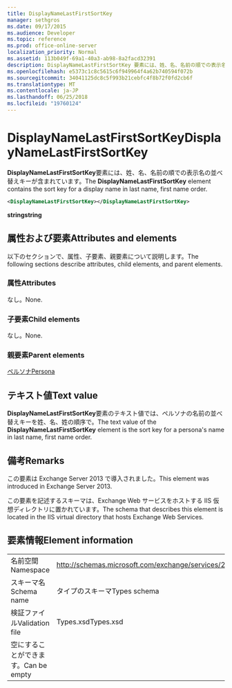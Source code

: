 ```yaml
---
title: DisplayNameLastFirstSortKey
manager: sethgros
ms.date: 09/17/2015
ms.audience: Developer
ms.topic: reference
ms.prod: office-online-server
localization_priority: Normal
ms.assetid: 113b049f-69a1-40a3-ab98-8a2facd32391
description: DisplayNameLastFirstSortKey 要素には、姓、名、名前の順での表示名の並べ替えキーが含まれています。
ms.openlocfilehash: e5373c1c8c5615c6f949964f4a62b740594f072b
ms.sourcegitcommit: 34041125dc8c5f993b21cebfc4f8b72f0fd2cb6f
ms.translationtype: MT
ms.contentlocale: ja-JP
ms.lasthandoff: 06/25/2018
ms.locfileid: "19760124"
---
```

# <a name="displaynamelastfirstsortkey"></a><span data-ttu-id="94e5b-103">DisplayNameLastFirstSortKey</span><span class="sxs-lookup"><span data-stu-id="94e5b-103">DisplayNameLastFirstSortKey</span></span>

<span data-ttu-id="94e5b-104">**DisplayNameLastFirstSortKey**要素には、姓、名、名前の順での表示名の並べ替えキーが含まれています。</span><span class="sxs-lookup"><span data-stu-id="94e5b-104">The **DisplayNameLastFirstSortKey** element contains the sort key for a display name in last name, first name order.</span></span> 
  
```XML
<DisplayNameLastFirstSortKey></DisplayNameLastFirstSortKey>
```

 <span data-ttu-id="94e5b-105">**string**</span><span class="sxs-lookup"><span data-stu-id="94e5b-105">**string**</span></span>
## <a name="attributes-and-elements"></a><span data-ttu-id="94e5b-106">属性および要素</span><span class="sxs-lookup"><span data-stu-id="94e5b-106">Attributes and elements</span></span>

<span data-ttu-id="94e5b-107">以下のセクションで、属性、子要素、親要素について説明します。</span><span class="sxs-lookup"><span data-stu-id="94e5b-107">The following sections describe attributes, child elements, and parent elements.</span></span>
  
### <a name="attributes"></a><span data-ttu-id="94e5b-108">属性</span><span class="sxs-lookup"><span data-stu-id="94e5b-108">Attributes</span></span>

<span data-ttu-id="94e5b-109">なし。</span><span class="sxs-lookup"><span data-stu-id="94e5b-109">None.</span></span>
  
### <a name="child-elements"></a><span data-ttu-id="94e5b-110">子要素</span><span class="sxs-lookup"><span data-stu-id="94e5b-110">Child elements</span></span>

<span data-ttu-id="94e5b-111">なし。</span><span class="sxs-lookup"><span data-stu-id="94e5b-111">None.</span></span>
  
### <a name="parent-elements"></a><span data-ttu-id="94e5b-112">親要素</span><span class="sxs-lookup"><span data-stu-id="94e5b-112">Parent elements</span></span>

[<span data-ttu-id="94e5b-113">ペルソナ</span><span class="sxs-lookup"><span data-stu-id="94e5b-113">Persona</span></span>](persona.md)
  
## <a name="text-value"></a><span data-ttu-id="94e5b-114">テキスト値</span><span class="sxs-lookup"><span data-stu-id="94e5b-114">Text value</span></span>

<span data-ttu-id="94e5b-115">**DisplayNameLastFirstSortKey**要素のテキスト値では、ペルソナの名前の並べ替えキーを姓、名、姓の順序で。</span><span class="sxs-lookup"><span data-stu-id="94e5b-115">The text value of the **DisplayNameLastFirstSortKey** element is the sort key for a persona's name in last name, first name order.</span></span> 
  
## <a name="remarks"></a><span data-ttu-id="94e5b-116">備考</span><span class="sxs-lookup"><span data-stu-id="94e5b-116">Remarks</span></span>

<span data-ttu-id="94e5b-117">この要素は Exchange Server 2013 で導入されました。</span><span class="sxs-lookup"><span data-stu-id="94e5b-117">This element was introduced in Exchange Server 2013.</span></span>
  
<span data-ttu-id="94e5b-118">この要素を記述するスキーマは、Exchange Web サービスをホストする IIS 仮想ディレクトリに置かれています。</span><span class="sxs-lookup"><span data-stu-id="94e5b-118">The schema that describes this element is located in the IIS virtual directory that hosts Exchange Web Services.</span></span>
  
## <a name="element-information"></a><span data-ttu-id="94e5b-119">要素情報</span><span class="sxs-lookup"><span data-stu-id="94e5b-119">Element information</span></span>

|||
|:-----|:-----|
|<span data-ttu-id="94e5b-120">名前空間</span><span class="sxs-lookup"><span data-stu-id="94e5b-120">Namespace</span></span>  <br/> |http://schemas.microsoft.com/exchange/services/2006/types  <br/> |
|<span data-ttu-id="94e5b-121">スキーマ名</span><span class="sxs-lookup"><span data-stu-id="94e5b-121">Schema name</span></span>  <br/> |<span data-ttu-id="94e5b-122">タイプのスキーマ</span><span class="sxs-lookup"><span data-stu-id="94e5b-122">Types schema</span></span>  <br/> |
|<span data-ttu-id="94e5b-123">検証ファイル</span><span class="sxs-lookup"><span data-stu-id="94e5b-123">Validation file</span></span>  <br/> |<span data-ttu-id="94e5b-124">Types.xsd</span><span class="sxs-lookup"><span data-stu-id="94e5b-124">Types.xsd</span></span>  <br/> |
|<span data-ttu-id="94e5b-125">空にすることができます。</span><span class="sxs-lookup"><span data-stu-id="94e5b-125">Can be empty</span></span>  <br/> ||
   

